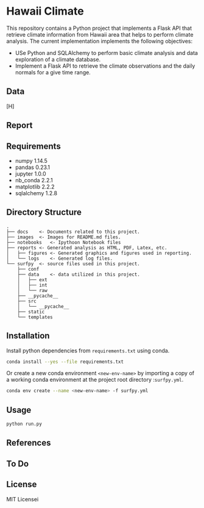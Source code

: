 # Hawaii Climate
This repository contains a Python project that implements a Flask API that retrieve climate information from Hawaii area that helps to perform climate analysis.
The current implementation implements the following objectives:
- USe Python and SQLAlchemy to perform basic climate analysis and data exploration of a climate database.
- Implement a Flask API to retrieve the climate observations and the daily normals for a give time range. 

## Data
[H]

## Report

## Requirements
- numpy 1.14.5
- pandas 0.23.1
- jupyter 1.0.0
- nb_conda 2.2.1
- matplotlib 2.2.2
- sqlalchemy 1.2.8 
 
## Directory Structure
```
.
├── docs    <- Documents related to this project.
├── images  <- Images for README.md files.
├── notebooks   <- Ipythoon Notebook files
├── reports <- Generated analysis as HTML, PDF, Latex, etc.
│   ├── figures <- Generated graphics and figures used in reporting.
│   └── logs    <- Generated log files.  
└── surfpy  <- source files used in this project.
    ├── conf
    ├── data    <- data utilized in this project.
    │   ├── ext
    │   ├── int
    │   └── raw
    ├── __pycache__
    ├── src
    │   └── __pycache__
    ├── static
    └── templates 
```
## Installation
Install python dependencies from  `requirements.txt` using conda.
```bash
conda install --yes --file requirements.txt
```

Or create a new conda environment `<new-env-name>` by importing a copy of a working conda environment at the project root directory :`surfpy.yml`.
```bash
conda env create --name <new-env-name> -f surfpy.yml
```
## Usage
```bash
python run.py

```
## References

## To Do

## License
MIT Licensei 
